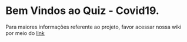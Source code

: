 # Bem Vindos ao Quiz - Covid19.

Para maiores informações referente ao projeto, favor acessar nossa wiki por meio do [link](https://github.com/valdircarvalho/quizproject/wiki)


